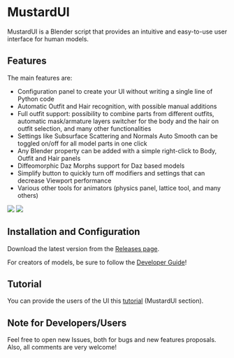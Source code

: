 # MustardUI

MustardUI is a Blender script that provides an intuitive and easy-to-use user interface for human models.

## Features

The main features are:

* Configuration panel to create your UI without writing a single line of Python code
* Automatic Outfit and Hair recognition, with possible manual additions
* Full outfit support: possibility to combine parts from different outfits, automatic mask/armature layers switcher for the body and the hair on outfit selection, and many other functionalities
* Settings like Subsurface Scattering and Normals Auto Smooth can be toggled on/off for all model parts in one click
* Any Blender property can be added with a simple right-click to Body, Outfit and Hair panels
* Diffeomorphic Daz Morphs support for Daz based models
* Simplify button to quickly turn off modifiers and settings that can decrease Viewport performance
* Various other tools for animators (physics panel, lattice tool, and many others)

![](https://i.ibb.co/2v8m743/Immagine-2022-11-26-011024.png)
![](https://i.ibb.co/z7gbkC9/Immagine-2022-11-26-011007.png)

## Installation and Configuration

Download the latest version from the [Releases page](https://github.com/Mustard2/MustardUI/releases/latest).

For creators of models, be sure to follow the [Developer Guide](Developer-Guide)!

## Tutorial

You can provide the users of the UI this [tutorial](https://mustard3d.eu/documentation/#mustardui-and-tools) (MustardUI section).

## Note for Developers/Users

Feel free to open new Issues, both for bugs and new features proposals. Also, all comments are very welcome!
